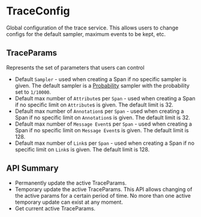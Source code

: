 # TraceConfig

Global configuration of the trace service. This allows users to change configs for the default
sampler, maximum events to be kept, etc.

## TraceParams
Represents the set of parameters that users can control 
* Default `Sampler` - used when creating a Span if no specific sampler is given. The default sampler
is a [Probability](Sampling.md) sampler with the probability set to `1/10000`.
* Default max number of `Attribute`s per `Span` - used when creating a Span if no specific limit on 
`Attribute`s is given. The default limit is 32.
* Default max number of `Annotation`s per `Span` - used when creating a Span if no specific limit on 
`Annotation`s is given. The default limit is 32.
* Default max number of `Message Event`s per `Span` - used when creating a Span if no specific limit 
on `Message Event`s is given. The default limit is 128.
* Default max number of `Link`s per `Span` - used when creating a Span if no specific limit on 
`Link`s is given. The default limit is 128.

## API Summary
* Permanently update the active TraceParams.
* Temporary update the active TraceParams. This API allows changing of the active params for a 
certain period of time. No more than one active temporary update can exist at any moment.
* Get current active TraceParams.
